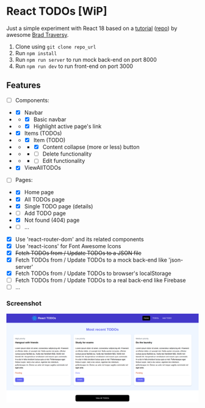 # React TODOs [WiP]

Just a simple experiment with React 18 based on a [tutorial](https://youtu.be/LDB4uaJ87e0) ([repo](https://github.com/bradtraversy/react-crash-2024)) by awesome [Brad Traversy](https://github.com/bradtraversy).

1. Clone using `git clone repo_url`
2. Run `npm install`
3. Run `npm run server` to run mock back-end on port 8000
4. Run `npm run dev` to run front-end on port 3000

## Features

-   [ ] Components:
-   -   [x] Navbar
-   -   -   [x] Basic navbar
-   -   -   [x] Highlight active page's link
-   -   [x] Items (TODOs)
-   -   -   [x] Item (TODO)
-   -   -   -   [x] Content collapse (more or less) button
-   -   -   -   [ ] Delete functionality
-   -   -   -   [ ] Edit functionality
-   -   [x] ViewAllTODOs
-   [ ] Pages:
-   -   [x] Home page
-   -   [x] All TODOs page
-   -   [x] Single TODO page (details)
-   -   [ ] Add TODO page
-   -   [x] Not found (404) page
-   -   [ ] ...
-   [x] Use 'react-router-dom' and its related components
-   [x] Use 'react-icons' for Font Awesome Icons
-   [x] ~~Fetch TODOs from / Update TODOs to a JSON file~~
-   [x] Fetch TODOs from / Update TODOs to a mock back-end like 'json-server'
-   [x] Fetch TODOs from / Update TODOs to browser's localStorage
-   [ ] Fetch TODOs from / Update TODOs to a real back-end like Firebase
-   [ ] ...

### Screenshot

![Screenshot](screenshot.png 'Screenshot')
